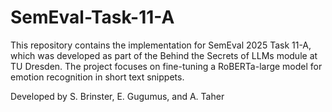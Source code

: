 # SemEval-Task-11-A
This repository contains the implementation for SemEval 2025 Task 11-A, which was developed as part of the Behind the Secrets of LLMs module at TU Dresden. The project focuses on fine-tuning a RoBERTa-large model for emotion recognition in short text snippets.

Developed by S. Brinster, E. Gugumus, and A. Taher
